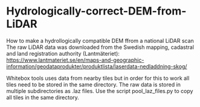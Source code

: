 # Hydrologically-correct-DEM-from-LiDAR
How to make a hydrollogically compatible DEM ffrom a national LiDAR scan
The raw LiDAR data was downloaded from the Swedish mapping, cadastral and land registration authority (Lantmäteriet): https://www.lantmateriet.se/en/maps-and-geographic-information/geodataprodukter/produktlista/laserdata-nedladdning-skog/

Whitebox tools uses data from nearby tiles but in order for this to work all tiles need to be stored in the same directory. The raw data is stored in  multiple subdirectories as .laz files. Use the script pool_laz_files.py to copy all tiles in the same directory. 

